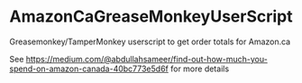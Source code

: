 # AmazonCaGreaseMonkeyUserScript
Greasemonkey/TamperMonkey userscript to get order totals for Amazon.ca

See https://medium.com/@abdullahsameer/find-out-how-much-you-spend-on-amazon-canada-40bc773e5d6f for more details
